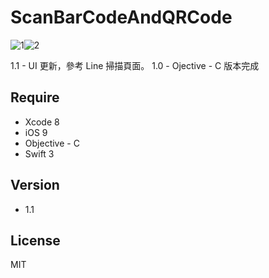 ScanBarCodeAndQRCode
=========

![1](https://cloud.githubusercontent.com/assets/16394562/21300436/ed754cbe-c5de-11e6-8c50-ecad38538ebd.png)![2](https://cloud.githubusercontent.com/assets/16394562/21300441/f6e902fe-c5de-11e6-90d0-b6c9d82efa1a.png)

1.1 - UI 更新，參考 Line 掃描頁面。
1.0 - Ojective - C 版本完成


Require
-----------
- Xcode 8
- iOS 9
- Objective - C
- Swift 3

Version
-----------
- 1.1

License
----

MIT

